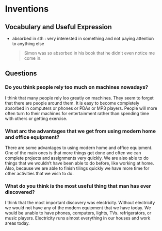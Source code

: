 # Inventions
## Vocabulary and Useful Expression
* absorbed in sth : very interested in something and not paying attention to anything else
  > Simon was so absorbed in his book that he didn't even notice me come in.
## Questions
### Do you think people rely too much on machines nowadays? 
I think that many people rely loo greatly on machines. They seem to forget that there are people around them. It is easy to become completely absorbed in computers or phones or PDAs or MP3 players. People will more often turn to their machines for entertainment rather than spending time with others or getting exercise.
### What arc the advantages that we get from using modern home and office equipment? 
There are some advantages to using modern home and office equipment. One of the main ones is that more things get done and often we can complete projects and assignments very quickly. We are also able to do things that we wouldn’t have been able to do before, like working at home. Also, because we are able to finish tilings quickly we have more time for other activities that we wish to do.
### What do you think is the most useful thing that man has ever discovered? 
I think that the most important discovery was electricity. Without electricity we would not have any of the modern equipment that we have today. We would be unable to have phones, computers, lights, TVs. refrigerators, or music players. Electricity runs almost everything in our houses and work areas today.

